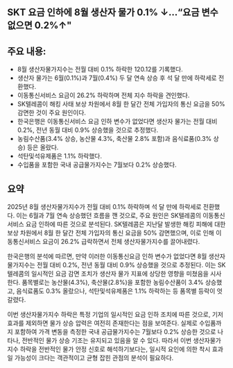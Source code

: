 ## SKT 요금 인하에 8월 생산자 물가 0.1% ↓...“요금 변수 없으면 0.2%↑&quot;

## 주요 내용:
*   8월 생산자물가지수는 전월 대비 0.1% 하락한 120.12를 기록했다.
*   생산자 물가는 6월(0.1%)과 7월(0.4%) 두 달 연속 상승 후 석 달 만에 하락세로 전환했다.
*   이동통신서비스 요금이 26.2% 하락하며 전체 지수 하락을 견인했다.
*   SK텔레콤이 해킹 사태 보상 차원에서 8월 한 달간 전체 가입자의 통신 요금을 50% 감면한 것이 주요 원인이다.
*   한국은행은 이동통신서비스 요금 인하 변수가 없었다면 생산자 물가는 전월 대비 0.2%, 전년 동월 대비 0.9% 상승했을 것으로 추정했다.
*   농림수산품(3.4% 상승, 농산물 4.3%, 축산물 2.8% 포함)과 음식료품(0.3% 상승) 등은 올랐다.
*   석탄및석유제품은 1.1% 하락했다.
*   수입품을 포함한 국내 공급물가지수는 7월보다 0.2% 상승했다.

## 요약
2025년 8월 생산자물가지수가 전월 대비 0.1% 하락하며 석 달 만에 하락세로 전환했다. 이는 6월과 7월 연속 상승했던 흐름을 깬 것으로, 주요 원인은 SK텔레콤의 이동통신서비스 요금 인하에 따른 것으로 분석된다. SK텔레콤은 지난달 발생한 해킹 피해에 대한 보상 차원에서 8월 한 달간 전체 가입자의 통신 요금을 50% 감면했으며, 이로 인해 이동통신서비스 요금이 26.2% 급락하면서 전체 생산자물가지수를 끌어내렸다.

한국은행의 분석에 따르면, 만약 이러한 이동통신요금 인하 변수가 없었다면 8월 생산자물가지수는 전월 대비 0.2%, 전년 동월 대비 0.9% 상승했을 것으로 추정된다. 이는 SK텔레콤의 일시적인 요금 감면 조치가 생산자 물가 지표에 상당한 영향을 미쳤음을 시사한다. 품목별로는 농산물(4.3%), 축산물(2.8%)을 포함한 농림수산품이 3.4% 상승했고, 음식료품도 0.3% 올랐으나, 석탄및석유제품은 1.1% 하락하는 등 품목별 등락이 엇갈렸다.

이번 생산자물가지수 하락은 특정 기업의 일시적인 요금 인하 조치에 따른 것으로, 기저 효과를 제외하면 물가 상승 압력은 여전히 존재한다는 점을 보여준다. 실제로 수입품까지 포함하여 가격 변동을 측정한 국내 공급물가지수는 7월보다 0.2% 상승한 것으로 나타나, 전반적인 물가 상승 기조는 유지되고 있음을 알 수 있다. 따라서 이번 생산자물가지수 하락을 전반적인 물가 안정 신호로 해석하기보다는, 일시적 요인에 의한 착시 효과일 가능성이 크다는 객관적이고 균형 잡힌 관점의 분석이 필요하다.